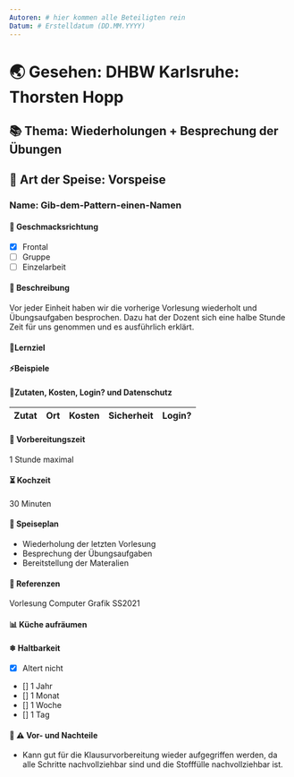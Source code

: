 ```yaml
---
Autoren: # hier kommen alle Beteiligten rein
Datum: # Erstelldatum (DD.MM.YYYY)
---
```


# <!-- Name des Rezepts -->

# 🌏 Gesehen: DHBW Karlsruhe: Thorsten Hopp

## 📚 Thema: Wiederholungen + Besprechung der Übungen

## 🍲 Art der Speise: Vorspeise

### Name: Gib-dem-Pattern-einen-Namen

#### 🍹 Geschmacksrichtung
- [x] Frontal
- [ ] Gruppe
- [ ] Einzelarbeit

#### 📄 Beschreibung 
Vor jeder Einheit haben wir die vorherige Vorlesung wiederholt und Übungsaufgaben besprochen. Dazu hat der Dozent sich eine halbe Stunde Zeit für uns genommen und es ausführlich erklärt.

#### 🏁Lernziel
<!-- Hier wird das Rezept (Lernziele) beschrieben. -->

#### ⚡Beispiele

#### 📜Zutaten, Kosten, Login? und Datenschutz 
<!-- Bei den Zutaten sind die Kosten zu bedenken. Weiterhin könnte man hier eine Anmerkung zum Datenschutz machen. -->

| Zutat | Ort | Kosten | Sicherheit |Login?|
|--|--|--|--|--|

#### 🚧 Vorbereitungszeit 
<!-- Hier geht es darum, wie lange eine Vorbereitung für die Einheit dauert. Ein Lernvideo kann mehrere Stunden dauern. -->
1 Stunde maximal

#### ⏳ Kochzeit 
<!-- bspw. "max. 10 Minuten" wie lange wird dieses Format angewendet -->
30 Minuten

#### 🍴 Speiseplan 
<!--
Ablauf
    Hier sollte man ganz genau beschreiben, wie das geht, damit es auch gut ankommt. Ein Poll, beispielsweise, wo nur der Fragesteller die Antworten sieht ist nicht best-practice. Daher bitte gerne viel Detail hier, dass man das Szenario wirklich nachstellen kann.
    
    Zu vermeiden ist ala: "Kochen Sie die Nudeln bis sie fertig sind." 
-->

- Wiederholung der letzten Vorlesung
- Besprechung der Übungsaufgaben
- Bereitstellung der Materalien

#### 📑 Referenzen
<!-- Hier wäre es sehr schön, wenn man ein Beispiel zeigen könnte, das idealerweise offen, zb auf GIT liegt. -->
Vorlesung Computer Grafik SS2021

#### 📊 Küche aufräumen 

#### ❄ Haltbarkeit
<!--
    Einmal hergestellt, wie Joghurt z.B., kann man die Einheit leicht wieder verwenden, sodass die Vorbereitungszeit amortiziert wird.

    Die entsprechende Box ankreuzen: - [x]
-->

- [x] Altert nicht
- [] 1 Jahr
- [] 1 Monat
- [] 1 Woche
- [] 1 Tag
<!-- - [] eigene Angabe -->

#### 🤔 ⚠️ Vor- und Nachteile
<!-- Diskussion -->
+ Kann gut für die Klausurvorbereitung wieder aufgegriffen werden, da alle Schritte nachvollziehbar sind und die Stofffülle nachvollziehbar ist.
